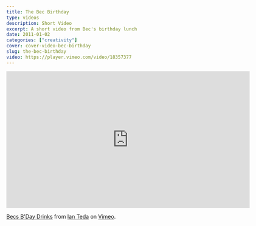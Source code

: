 ```yaml
---
title: The Bec Birthday
type: videos
description: Short Video
excerpt: A short video from Bec's birthday lunch
date: 2011-01-02
categories: ["creativity"]
cover: cover-video-bec-birthday
slug: the-bec-birthday
video: https://player.vimeo.com/video/18357377
---
```


<iframe src="https://player.vimeo.com/video/18357377" width="640" height="360" frameborder="0" webkitallowfullscreen mozallowfullscreen allowfullscreen></iframe>
<p><a href="https://vimeo.com/18357377">Becs B&#039;Day Drinks</a> from <a href="https://vimeo.com/ianteda">Ian Teda</a> on <a href="https://vimeo.com">Vimeo</a>.</p>